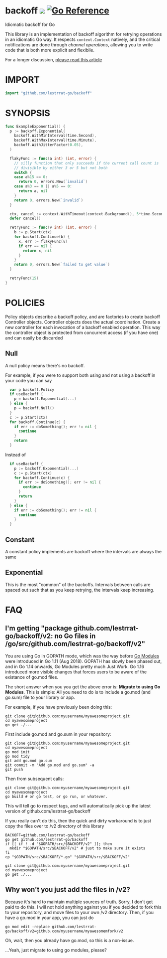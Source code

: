 # backoff ![](https://github.com/lestrrat-go/backoff/workflows/CI/badge.svg) [![Go Reference](https://pkg.go.dev/badge/github.com/lestrrat-go/backoff/v2.svg)](https://pkg.go.dev/github.com/lestrrat-go/backoff/v2)

Idiomatic backoff for Go

This library is an implementation of backoff algorithm for retrying operations
in an idiomatic Go way. It respects `context.Context` natively, and the critical
notifications are done through *channel operations*, allowing you to write code 
that is both more explicit and flexibile.

For a longer discussion, [please read this article](https://medium.com/@lestrrat/yak-shaving-with-backoff-libraries-in-go-80240f0aa30c)

# IMPORT

```go
import "github.com/lestrrat-go/backoff"
```

# SYNOPSIS

```go
func ExampleExponential() {
  p := backoff.Exponential(
    backoff.WithMinInterval(time.Second),
    backoff.WithMaxInterval(time.Minute),
    backoff.WithJitterFactor(0.05),
  )

  flakyFunc := func(a int) (int, error) {
    // silly function that only succeeds if the current call count is
    // divisible by either 3 or 5 but not both
    switch {
    case a%15 == 0:
      return 0, errors.New(`invalid`)
    case a%3 == 0 || a%5 == 0:
      return a, nil
    }
    return 0, errors.New(`invalid`)
  }

  ctx, cancel := context.WithTimeout(context.Background(), 5*time.Second)
  defer cancel()

  retryFunc := func(v int) (int, error) {
    b := p.Start(ctx)
    for backoff.Continue(b) {
      x, err := flakyFunc(v)
      if err == nil {
        return x, nil
      }
    }
    return 0, errors.New(`failed to get value`)
  }

  retryFunc(15)
}
```

# POLICIES

Policy objects describe a backoff policy, and are factories to create backoff Controller objects.
Controller objects does the actual coordination.
Create a new controller for each invocation of a backoff enabled operation.
This way the controller object is protected from concurrent access (if you have one) and can easily be discarded

## Null

A null policy means there's no backoff. 

For example, if you were to support both using and not using a backoff in your code you can say

```go
  var p backoff.Policy
  if useBackoff {
    p = backoff.Exponential(...)
  } else {
    p = backoff.Null()
  }
  c := p.Start(ctx)
  for backoff.Continue(c) {
    if err := doSomething(); err != nil {
      continue
    }
    return
  }
```

Instead of

```go
  if useBackoff {
    p := backoff.Exponential(...)
    c := p.Start(ctx)
    for backoff.Continue(c) {
      if err := doSomething(); err != nil {
        continue
      }
      return
    }
  } else {
    if err := doSomething(); err != nil {
      continue
    }
  }
```

## Constant

A constant policy implements are backoff where the intervals are always the same

## Exponential

This is the most "common" of the backoffs. Intervals between calls are spaced out such that as you keep retrying, the intervals keep increasing.

# FAQ

## I'm getting "package github.com/lestrrat-go/backoff/v2: no Go files in /go/src/github.com/lestrrat-go/backoff/v2"

You are using Go in GOPATH mode, which was the way before [Go Modules](https://blog.golang.org/using-go-modules) were introduced in Go 1.11 (Aug 2018).
GOPATH has slowly been phased out, and in Go 1.14 onwards, Go Modules pretty much Just Work.
Go 1.16 introduced more visible changes that forces users to be aware of the existance of go.mod files.

The short answer when you you get the above error is: **Migrate to using Go Modules**.
This is simple: All you need to do is to include a go.mod (and go.sum) file to your library or app.

For example, if you have previously been doing this:

```
git clone git@github.com:myusername/myawesomeproject.git
cd myawesomeproject
go get ./...
```

First include go.mod and go.sum in your repository:

```
git clone git@github.com:myusername/myawesomeproject.git
cd myawesomeproject
go mod init
go mod tidy
git add go.mod go.sum
git commit -m "Add go.mod and go.sum" -a
git push 
```

Then from subsequent calls:

```
git clone git@github.com:myusername/myawesomeproject.git
cd myawesomeproject
go build # or go test, or go run, or whatever.
```

This will tell go to respect tags, and will automatically pick up the latest version of github.com/lestrrat-go/backoff

If you really can't do this, then the quick and dirty workaround is to just copy the files over to /v2 directory of this library

```
BACKOFF=github.com/lestrrat-go/backoff
go get github.com/lestrrat-go/backoff
if [[ if ! -d "$GOPATH/src/$BACKOFF/v2" ]]; then
  mkdir "$GOPATH/src/$BACKOFF/v2" # just to make sure it exists
fi
cp "$GOPATH/src/$BACKOFF/*.go" "$GOPATH/src/$BACKOFF/v2"

git clone git@github.com:myusername/myawesomeproject.git
cd myawesomeproject
go get ./...
```

## Why won't you just add the files in /v2?

Because it's hard to maintain multiple sources of truth. Sorry, I don't get paid to do this.
I will not hold anything against you if you decided to fork this to your repository, and move files to your own /v2 directory.
Then, if you have a go.mod in your app, you can just do

```
go mod edit -replace github.com/lestrrat-go/backoff/v2=github.com/myusername/myawesomemfork/v2
```

Oh, wait, then you already have go.mod, so this is a non-issue. 

...Yeah, just migrate to using go modules, please?

